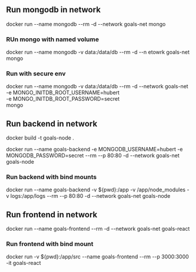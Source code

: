 #

## Run mongodb in network

docker run --name mongodb --rm -d --network goals-net mongo

### RUn mongo with named volume

docker run --name mongodb -v data:/data/db --rm -d --n
etowrk goals-net mongo

### Run with secure env

docker run --name mongodb -v data:/data/db --rm -d --network goals-net \
 -e MONGO_INITDB_ROOT_USERNAME=hubert \
 -e MONGO_INITDB_ROOT_PASSWORD=secret \
 mongo

## Run backend in network

docker build -t goals-node .

docker run --name goals-backend -e MONGODB_USERNAME=hubert -e MONGODB_PASSWORD=secret --rm --p 80:80 -d --network goals-net goals-node

### Run backend with bind mounts

docker run --name goals-backend -v ${pwd}:/app -v /app/node_modules -v logs:/app/logs --rm --p 80:80 -d --network goals-net goals-node

## Run frontend in network

docker run --name goals-frontend --rm -d --network goals-net goals-react

### Run frontend with bind mount

docker run -v ${pwd}:/app/src --name goals-frontend --rm --p 3000:3000 -it goals-react
